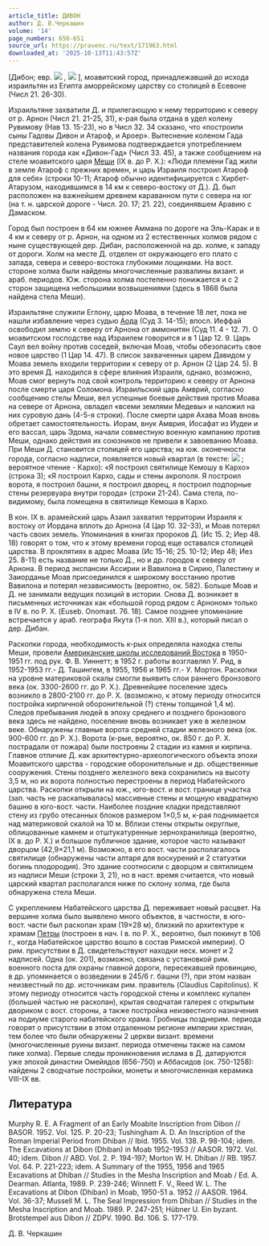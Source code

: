 ```yaml
---
article_title: ДИВОН
author: Д. В.Черкашин
volume: '14'
page_numbers: 650-651
source_url: https://pravenc.ru/text/171963.html
downloaded_at: '2025-10-13T11:43:57Z'
---
```


[Дибон; евр. ![](https://pravenc.ru/char/2712331/x21wbyd/image.png) , ![](https://pravenc.ru/char/26062/dIBVn/image.png) ], моавитский город, принадлежавший до исхода израильтян из Египта аморрейскому царству со столицей в Есевоне (Числ 21. 26-30).

Израильтяне захватили Д. и прилегающую к нему территорию к северу от р. Арнон (Числ 21. 21-25, 31), к-рая была отдана в удел колену Рувимову (Нав 13. 15-23), но в Числ 32. 34 сказано, что «построили сыны Гадовы Дивон и Атароф, и Ароер». Вытеснение коленом Гада представителей колена Рувимова подтверждается употреблением названия города как «Дивон-Гад» (Числ 33. 45), а также сообщением на стеле моавитского царя [Меши](https://pravenc.ru/text/Меши.html) (IX в. до Р. Х.): «Люди племени Гад жили в земле Атароф с прежних времен, и царь Израиля построил Атароф для себя» (строки 10-11; Атароф обычно идентифицируется с Хирбет-Атарузом, находившимся в 14 км к северо-востоку от Д.). Д. был расположен на важнейшем древнем караванном пути с севера на юг (на т. н. царской дороге - Числ. 20. 17; 21. 22), соединявшем Аравию с Дамаском.

Город был построен в 64 км южнее Аммана по дороге на Эль-Карак и в 4 км к северу от р. Арнон, на одном из 2 естественных холмов рядом с ныне существующей дер. Дибан, расположенной на др. холме, к западу от дороги. Холм на месте Д. отделен от окружающего его плато с запада, севера и северо-востока глубокими лощинами. На вост. стороне холма были найдены многочисленные развалины визант. и араб. периодов. Юж. сторона холма постепенно понижается и с 2 сторон защищена небольшими возвышениями (здесь в 1868 была найдена стела Меши).

Израильтяне служили Еглону, царю Моава, в течение 18 лет, пока не нашли избавление через судью [Аода](https://pravenc.ru/text/Аода.html) (Суд 3. 14-15); впосл. Иеффай освободил землю к северу от Арнона от аммонитян (Суд 11. 4 - 12. 7). О моавитском господстве над Израилем говорится и в 1 Цар 12. 9. Царь Саул вел войну против соседей, включая Моав, чтобы обезопасить свое новое царство (1 Цар 14. 47). В список захваченных царем Давидом у Моава земель входили территории к северу от р. Арнон (2 Цар 24. 5). В это время Д. находился в сфере влияния Израиля, однако, возможно, Моав смог вернуть под свой контроль территорию к северу от Арнона после смерти царя Соломона. Израильский царь Амврий, согласно сообщению стелы Меши, вел успешные боевые действия против Моава на севере от Арнона, овладел «всеми землями Медевы» и наложил на них суровую дань (4-5-я строки). После смерти царя Ахава Моав вновь обретает самостоятельность. Иорам, внук Амврия, Иосафат из Иудеи и его вассал, царь Эдома, начали совместную военную кампанию против Меши, однако действия их союзников не привели к завоеванию Моава. При Меши Д. становится столицей его царства; на юж. оконечности города, согласно надписи, появляется новый квартал (в тексте: ![](https://pravenc.ru/char/26062/qrHh/image.png) ; вероятное чтение - Кархо): «Я построил святилище Кемошу в Кархо» (строка 3); «Я построил Кархо, сады и стены акрополя. Я построил ворота, я построил башни, я построил дворец, я построил подпорные стены резервуара внутри города» (строки 21-24). Сама стела, по-видимому, была помещена в святилище Кемоша в Кархо.

В кон. IX в. арамейский царь Азаил захватил территории Израиля к востоку от Иордана вплоть до Арнона (4 Цар 10. 32-33), и Моав потерял часть своих земель. Упоминания в книгах пророков Д. (Ис 15. 2; Иер 48. 18) говорят о том, что к этому времени город еще оставался столицей царства. В проклятиях в адрес Моава (Ис 15-16; 25. 10-12; Иер 48; Иез 25. 8-11) есть название не только Д., но и др. городов к северу от Арнона. В период экспансии Ассирии и Вавилона в Сирию, Палестину и Заиорданье Моав присоединился к широкому восстанию против Вавилона и потерял независимость (вероятно, ок. 582). Больше Моав и Д. не занимали ведущих позиций в истории. Снова Д. возникает в письменных источниках как «большой город рядом с Арноном» только в IV в. по Р. Х. (Euseb. Onomast. 76. 18). Самое позднее упоминание встречается у араб. географа Якута (1-я пол. XIII в.), который писал о дер. Дибан.

Раскопки города, необходимость к-рых определяла находка стелы Меши, провели [Американские школы исследований Востока](<https://pravenc.ru/text/Американские школы исследований Востока.html>) в 1950-1951 гг. под рук. Ф. В. Уиннетт; в 1952 г. работы возглавлял У. Рид, в 1952-1953 гг.- Д. Ташингем, в 1955, 1956 и 1965 гг.- У. Мортон. Раскопки на уровне материковой скалы смогли выявить слои раннего бронзового века (ок. 3300-2600 гг. до Р. Х.). Древнейшее поселение здесь возникло в 2800-2100 гг. до Р. Х. (возможно, к этому периоду относится постройка кирпичной оборонительной (?) стены толщиной 1,4 м). Следов пребывания людей в эпоху среднего и позднего бронзового века здесь не найдено, поселение вновь возникает уже в железном веке. Обнаружены главные ворота средней стадии железного века (ок. 900-600 гг. до Р. Х.). Ворота (к-рые, вероятно, ок. 850 г. до Р. Х. пострадали от пожара) были построены 2 стадии из камня и кирпича. Главное отличие Д. как архитектурно-археологического объекта эпохи Моавитского царства - городские оборонительные и др. общественные сооружения. Стены позднего железного века сохранились на высоту 3,5 м, но их ворота полностью перестроены в период Набатейского царства. Раскопки открыли на юж., юго-вост. и вост. границе участка (зап. часть не раскапывалась) массивные стены и мощную квадратную башню в юго-вост. части. Наиболее поздние кладки представляют стену из грубо отесанных блоков размером 1×0,5 м, к-рая поднимается над материковой скалой на 10 м. Вблизи стены открыты округлые, облицованные камнем и отштукатуренные зернохранилища (вероятно, IX в. до Р. Х.) и большое публичное здание, которое часто называют дворцом (42,9×21,1 м). Возможно, в его вост. части располагалось святилище (обнаружены части алтаря для воскурений и 2 статуэтки богинь плодородия). Это здание соотносили с дворцом и святилищем из надписи Меши (строки 3, 21), но в наст. время считается, что новый царский квартал располагался ниже по склону холма, где была обнаружена стела Меши.

С укреплением Набатейского царства Д. переживает новый расцвет. На вершине холма было выявлено много объектов, в частности, в юго-вост. части был раскопан храм (19×28 м), близкий по архитектуре к храмам [Петры](https://pravenc.ru/text/Петры.html) (построен в нач. I в. по Р. Х., вероятно, был покинут в 106 г., когда Набатейское царство вошло в состав Римской империи). О рим. присутствии в Д. свидетельствуют находки неск. монет и 2 надписей. Одна (ок. 201), возможно, связана с установкой рим. военного поста для охраны главной дороги, пересекавшей провинцию, в др. упоминается о возведении в 245/6 г. башни (?), при этом назван неизвестный по др. источникам рим. правитель (Claudius Capitolinus). К этому периоду относится часть городской стены и комплекс купален (большей частью не раскопан), крытая сводчатая галерея с открытым двориком с вост. стороны, а также постройка неизвестного назначения на подиуме старого набатейского храма. Гробницы позднерим. периода говорят о присутствии в этом отдаленном регионе империи христиан, тем более что были обнаружены 2 церкви визант. времени (многочисленные руины визант. периода отмечены также на самом пике холма). Первые следы проникновения ислама в Д. датируются уже эпохой династии Омейядов (656-750) и Аббасидов (ок. 750-1258): найдены 2 сводчатые постройки, монеты и многочисленная керамика VIII-IX вв.

## Литература

Murphy R. E. A Fragment of an Early Moabite Inscription from Dibon // BASOR. 1952. Vol. 125. P. 20-23; Tushingham A. D. An Inscription of the Roman Imperial Period from Dhiban // Ibid. 1955. Vol. 138. P. 98-104; idem. The Excavations at Dibon (Dhiban) in Moab 1952-1953 // AASOR. 1972. Vol. 40; idem. Dibon // ABD. Vol. 2. P. 194-197; Morton W. H. Dhiban // RB. 1957. Vol. 64. P. 221-223; idem. A Summary of the 1955, 1956 and 1965 Excavations at Dhiban // Studies in the Mesha Inscription and Moab / Ed. A. Dearman. Atlanta, 1989. P. 239-246; Winnett F. V., Reed W. L. The Excavations at Dibon (Dhiban) in Moab, 1950-51 a. 1952 // AASOR. 1964. Vol. 36-37; Mussell M. L. The Seal Impression from Dhiban // Studies in the Mesha Inscription and Moab. 1989. P. 247-251; Hübner U. Ein byzant. Brotstempel aus Dibon // ZDPV. 1990. Bd. 106. S. 177-179.

Д. В.  Черкашин
